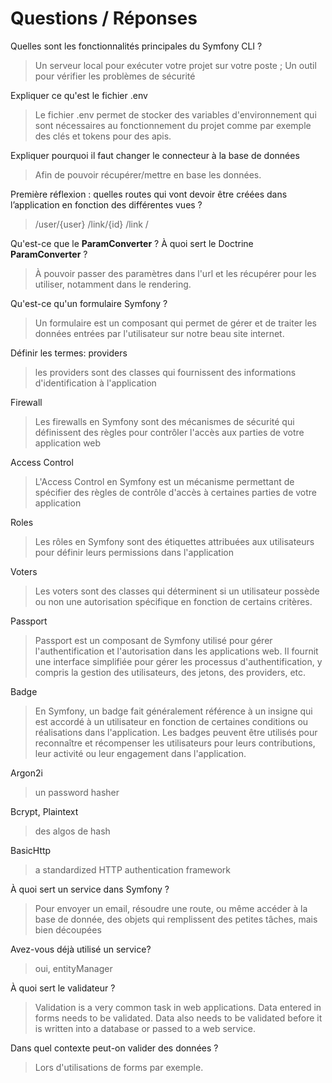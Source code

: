 # Questions / Réponses

Quelles sont les fonctionnalités principales du Symfony CLI ?
> Un serveur local pour exécuter votre projet sur votre poste ; Un outil pour vérifier les problèmes de sécurité

Expliquer ce qu'est le fichier .env
> Le fichier .env permet de stocker des variables d'environnement qui sont nécessaires au fonctionnement du projet comme par exemple des clés et tokens pour des apis.

Expliquer pourquoi il faut changer le connecteur à la base de données
> Afin de pouvoir récupérer/mettre en base les données.

Première réflexion : quelles routes qui vont devoir être créées dans l’application en fonction des différentes vues ?
> /user/{user}
> /link/{id}
> /link
> /

Qu'est-ce que le **ParamConverter** ? À quoi sert le Doctrine **ParamConverter** ?
> À pouvoir passer des paramètres dans l'url et les récupérer pour les utiliser, notamment dans le rendering.

Qu'est-ce qu'un formulaire Symfony ?
> Un formulaire est un composant qui permet de gérer et de traiter les données entrées par l'utilisateur sur notre beau site internet.

Définir les termes: providers
> les providers sont des classes qui fournissent des informations d'identification à l'application

Firewall
> Les firewalls en Symfony sont des mécanismes de sécurité qui définissent des règles pour contrôler l'accès aux parties de votre application web

Access Control
>L'Access Control en Symfony est un mécanisme permettant de spécifier des règles de contrôle d'accès à certaines parties de votre application

Roles
> Les rôles en Symfony sont des étiquettes attribuées aux utilisateurs pour définir leurs permissions dans l'application

Voters
>Les voters sont des classes qui déterminent si un utilisateur possède ou non une autorisation spécifique en fonction de certains critères.

Passport
> Passport est un composant de Symfony utilisé pour gérer l'authentification et l'autorisation dans les applications web. Il fournit une interface simplifiée pour gérer les processus d'authentification, y compris la gestion des utilisateurs, des jetons, des providers, etc.

Badge
> En Symfony, un badge fait généralement référence à un insigne qui est accordé à un utilisateur en fonction de certaines conditions ou réalisations dans l'application. Les badges peuvent être utilisés pour reconnaître et récompenser les utilisateurs pour leurs contributions, leur activité ou leur engagement dans l'application.

Argon2i
> un password hasher

Bcrypt, Plaintext
> des algos de hash

BasicHttp
> a standardized HTTP authentication framework

À quoi sert un service dans Symfony ?
> Pour envoyer un email, résoudre une route, ou même accéder à la base de donnée, des objets qui remplissent des petites tâches, mais bien découpées

Avez-vous déjà utilisé un service?
> oui, entityManager

À quoi sert le validateur ?
> Validation is a very common task in web applications. Data entered in forms needs to be validated. Data also needs to be validated before it is written into a database or passed to a web service.

Dans quel contexte peut-on valider des données ?
> Lors d'utilisations de forms par exemple.

